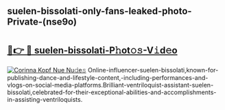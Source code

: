 ## suelen-bissolati-only-fans​-leaked-photo​-Private-(nse9o)


# <h2><a href="https://mediaupload.pro?title=suelen-bissolati&ref=git">🔗👉 🔴 suelen-bissolati-P𝚑ot𝚘𝚜-V𝚒d𝚎o</a></h2>

[![Corinna Kopf Nue Nu𝚍e𝚜](https://i.imgur.com/0qMVB7G.gif)](https://mediaupload.pro?title=suelen-bissolati&ref=git)
Online-influencer-suelen-bissolati,known-for-publishing-dance-and-lifestyle-content,-including-performances-and-vlogs-on-social-media-platforms.Brilliant-ventriloquist-assistant-suelen-bissolati,celebrated-for-their-exceptional-abilities-and-accomplishments-in-assisting-ventriloquists.  